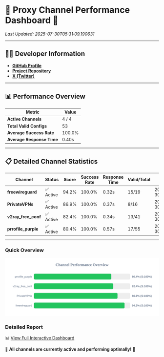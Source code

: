 # 🌟 Proxy Channel Performance Dashboard 🌟

_Last Updated: 2025-07-30T05:31:09.190631_

---

## 👩‍💻 Developer Information

- **[GitHub Profile](https://github.com/4n0nymou3)**  
- **[Project Repository](https://github.com/4n0nymou3/multi-proxy-config-fetcher)**  
- **[X (Twitter)](https://x.com/4n0nymou3)**  

---

## 📊 Performance Overview

| Metric                | Value       |
|-----------------------|-------------|
| **Active Channels**   | 4 / 4       |
| **Total Valid Configs** | 53          |
| **Average Success Rate** | 100.0%      |
| **Average Response Time** | 0.40s       |

---

## 📋 Detailed Channel Statistics

| Channel          | Status     | Score  | Success Rate | Response Time | Valid/Total | Last Success               |
|------------------|------------|--------|--------------|---------------|-------------|----------------------------|
| **freewireguard**  | ✅ Active  | 94.2%  | 100.0% | 0.32s         | 15/19       | 2025-07-30T05:31:09.189212 |
| **PrivateVPNs**  | ✅ Active  | 86.9%  | 100.0% | 0.37s         | 8/16       | 2025-07-30T05:31:08.836819 |
| **v2ray_free_conf**  | ✅ Active  | 82.4%  | 100.0% | 0.34s         | 13/41       | 2025-07-30T05:31:08.424479 |
| **prrofile_purple**  | ✅ Active  | 80.4%  | 100.0% | 0.57s         | 17/55       | 2025-07-30T05:31:07.944547 |

---

### Quick Overview
<div align="center">
  <a href="https://raw.githubusercontent.com/nullluser/NullRepo/refs/heads/main/assets/channel_stats_chart.svg">
    <img src="https://raw.githubusercontent.com/nullluser/NullRepo/refs/heads/main/assets/channel_stats_chart.svg" alt="Source Performance Statistics" width="800">
  </a>
</div>

### Detailed Report
📊 [View Full Interactive Dashboard](https://htmlpreview.github.io/?https://github.com/nullluser/NullRepo/blob/main/assets/performance_report.html)

🎉 **All channels are currently active and performing optimally!** 🎉
